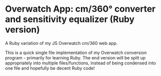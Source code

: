 # Overwatch App: cm/360° converter and sensitivity equalizer (Ruby version)
A Ruby variation of my JS Overwatch cm/360 web app.


This is a quick single file implementation of my Overwatch conversion program - primarily for learning Ruby.
The end version will be split up appropriately into multiple files/functions, instead of being condensed into one file and hopefully be decent Ruby code!
